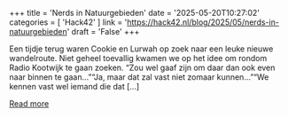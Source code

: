 +++
title = 'Nerds in Natuurgebieden'
date = '2025-05-20T10:27:02'
categories = [ 
 'Hack42' 
] 
link = 'https://hack42.nl/blog/2025/05/nerds-in-natuurgebieden'
draft = 'False'
+++

Een tijdje terug waren Cookie en Lurwah op zoek naar een leuke nieuwe wandelroute. Niet geheel toevallig kwamen we op het idee om rondom Radio Kootwijk te gaan zoeken. &#8220;Zou wel gaaf zijn om daar dan ook even naar binnen te gaan…&#8221;&#8220;Ja, maar dat zal vast niet zomaar kunnen…&#8221;&#8220;We kennen vast wel iemand die dat [&#8230;]

[Read more](https://hack42.nl/blog/2025/05/nerds-in-natuurgebieden)